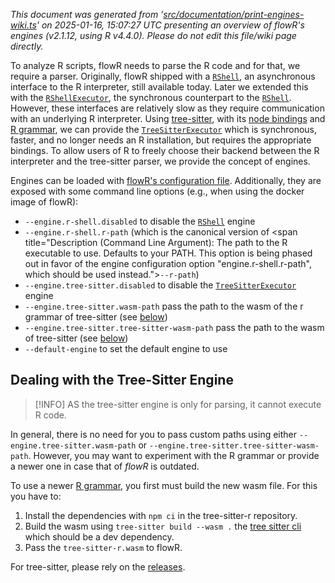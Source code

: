 _This document was generated from '[src/documentation/print-engines-wiki.ts](https://github.com/flowr-analysis/flowr/tree/main//src/documentation/print-engines-wiki.ts)' on 2025-01-16, 15:07:27 UTC presenting an overview of flowR's engines (v2.1.12, using R v4.4.0). Please do not edit this file/wiki page directly._

To analyze R scripts, flowR needs to parse the R code and for that, we require a parser.
Originally, flowR shipped with a [<code><span title="The RShell represents an interactive session with the R interpreter. You can configure it by RShellOptions .  At the moment we are using a live R session (and not networking etc.) to communicate with R easily, which allows us to install packages etc. However, this might and probably will change in the future (leaving this as a legacy mode :D)">RShell</span></code>](https://github.com/flowr-analysis/flowr/tree/main//src/r-bridge/shell.ts#L140), an asynchronous interface to the R interpreter, still available today.
Later we extended this with the [<code><span title="This is a synchronous alternative to the RShell . Please be aware that using this is expensive. Every request effectively causes a new initialization of the R interpreter.  With this class you can run(command) commands, that are potentially decorated with prerequisites . For compatibility, we provide parse(request) and rVersion() .">RShellExecutor</span></code>](https://github.com/flowr-analysis/flowr/tree/main//src/r-bridge/shell-executor.ts#L25), the synchronous counterpart to the [<code><span title="The RShell represents an interactive session with the R interpreter. You can configure it by RShellOptions .  At the moment we are using a live R session (and not networking etc.) to communicate with R easily, which allows us to install packages etc. However, this might and probably will change in the future (leaving this as a legacy mode :D)">RShell</span></code>](https://github.com/flowr-analysis/flowr/tree/main//src/r-bridge/shell.ts#L140).
However, these interfaces are relatively slow as they require communication with an underlying R interpreter. 
Using [tree-sitter](https://tree-sitter.github.io/tree-sitter/), with its [node bindings](https://github.com/tree-sitter/node-tree-sitter)
and [R grammar](https://github.com/r-lib/tree-sitter-r), we can provide the [<code><span title="Synchronous and (way) faster alternative to the RShell using tree-sitter.">TreeSitterExecutor</span></code>](https://github.com/flowr-analysis/flowr/tree/main//src/r-bridge/lang-4.x/tree-sitter/tree-sitter-executor.ts#L13) which
is synchronous, faster, and no longer needs an R installation, but requires the appropriate bindings.
To allow users of R to freely choose their backend between the R interpreter and the tree-sitter parser,
we provide the concept of engines. 

Engines can be loaded with [flowR's configuration file](https://github.com/flowr-analysis/flowr/wiki//Interface#configuring-flowr). Additionally, they
are exposed with some command line options (e.g., when using the docker image of flowR):

- <span title="Description (Command Line Argument): Disable the R shell engine">`--engine.r-shell.disabled`</span> to disable the [<code><span title="The RShell represents an interactive session with the R interpreter. You can configure it by RShellOptions .  At the moment we are using a live R session (and not networking etc.) to communicate with R easily, which allows us to install packages etc. However, this might and probably will change in the future (leaving this as a legacy mode :D)">RShell</span></code>](https://github.com/flowr-analysis/flowr/tree/main//src/r-bridge/shell.ts#L140) engine
- <span title="Description (Command Line Argument): The path to the R executable to use. Defaults to your PATH.">`--engine.r-shell.r-path`</span> (which is the canonical version of <span title="Description (Command Line Argument): The path to the R executable to use. Defaults to your PATH. This option is being phased out in favor of the engine configuration option \"engine.r-shell.r-path\", which should be used instead.">`--r-path`</span>)
- <span title="Description (Command Line Argument): Disable the tree-sitter engine">`--engine.tree-sitter.disabled`</span> to disable the [<code><span title="Synchronous and (way) faster alternative to the RShell using tree-sitter.">TreeSitterExecutor</span></code>](https://github.com/flowr-analysis/flowr/tree/main//src/r-bridge/lang-4.x/tree-sitter/tree-sitter-executor.ts#L13) engine
- <span title="Description (Command Line Argument): The path to the tree-sitter-r WASM binary to use. Defaults to the one shipped with flowR.">`--engine.tree-sitter.wasm-path`</span> pass the path to the wasm of the r grammar of tree-sitter (see [below](#tree-sitter))
- <span title="Description (Command Line Argument): The path to the tree-sitter WASM binary to use. Defaults to the path specified by the tree-sitter package.">`--engine.tree-sitter.tree-sitter-wasm-path`</span> pass the path to the wasm of tree-sitter (see [below](#tree-sitter))
- <span title="Description (Command Line Argument): The default engine to use for interacting with R code. If this is undefined, an arbitrary engine from the specified list will be used.">`--default-engine`</span> to set the default engine to use

<a id="tree-sitter"></a>
## Dealing with the Tree-Sitter Engine


> [!INFO]
> AS the tree-sitter engine is only for parsing, it cannot execute R code.


In general, there is no need for you to pass custom paths using either 
<span title="Description (Command Line Argument): The path to the tree-sitter-r WASM binary to use. Defaults to the one shipped with flowR.">`--engine.tree-sitter.wasm-path`</span> or
<span title="Description (Command Line Argument): The path to the tree-sitter WASM binary to use. Defaults to the path specified by the tree-sitter package.">`--engine.tree-sitter.tree-sitter-wasm-path`</span>.
However, you may want to experiment with the R grammar or provide a newer
one in case that of _flowR_ is outdated. 

To use a newer [R grammar](https://github.com/r-lib/tree-sitter-r),
you first must build the new wasm file. For this you have to:

1. Install the dependencies with `npm ci` in the tree-sitter-r repository.
2. Build the wasm using `tree-sitter build --wasm .` the [tree sitter cli](https://github.com/tree-sitter/tree-sitter)
   which should be a dev dependency.
3. Pass the `tree-sitter-r.wasm` to flowR. 

For tree-sitter, please rely on the [releases](https://github.com/tree-sitter/tree-sitter/releases).


